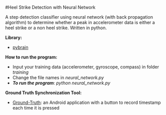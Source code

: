 #Heel Strike Detection with Neural Network

A step detection classifier using neural network (with back propagation algorithm) to determine whether a peak in accelerometer data is either a heel strike or a non heel strike. Written in python.

**Library:** 
* [pybrain](http://pybrain.org/)

**How to run the program:** 
* Input your training data (accelerometer, gyroscope, compass) in folder *training*
* Change the file names in *neural_network.py*
* ***To run the program***: *python neural_network.py*

**Ground Truth Synchronization Tool:**
* [Ground-Truth](https://github.com/Thearith/Ground-Truth): an Android application with a button to record timestamp each time it is pressed



